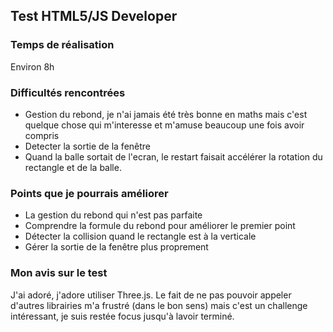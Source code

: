 ## Test HTML5/JS Developer

### Temps de réalisation
Environ 8h

### Difficultés rencontrées 
* Gestion du rebond, je n'ai jamais été très bonne en maths mais c'est quelque chose qui m'interesse et m'amuse beaucoup une fois avoir compris
* Detecter la sortie de la fenêtre
* Quand la balle sortait de l'ecran, le restart faisait accélérer la rotation du rectangle et de la balle.

### Points que je pourrais améliorer 
* La gestion du rebond qui n'est pas parfaite
* Comprendre la formule du rebond pour améliorer le premier point
* Détecter la collision quand le rectangle est à la verticale
* Gérer la sortie de la fenêtre plus proprement

### Mon avis sur le test
J'ai adoré, j'adore utiliser Three.js. 
Le fait de ne pas pouvoir appeler d'autres librairies m'a frustré (dans le bon sens) mais c'est un challenge intéressant, je suis restée focus jusqu'à lavoir terminé.
